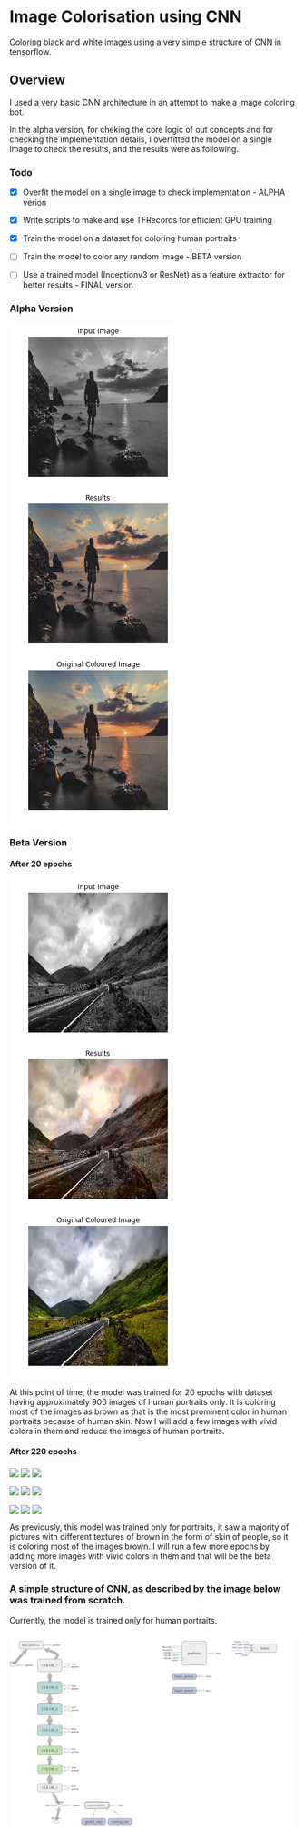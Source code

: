 # Image Colorisation using CNN

Coloring black and white images using a very simple structure of CNN in tensorflow.

## Overview

I used a very basic CNN architecture in an attempt to make a image coloring bot.

In the alpha version, for cheking the core logic of out concepts and for checking the implementation details, I overfitted the model on a single image to check the results, and the results were as following.


### Todo

- [x] Overfit the model on a single image to check implementation - ALPHA verion
- [x] Write scripts to make and use TFRecords for efficient GPU training
- [x] Train the model on a dataset for coloring human portraits
- [ ] Train the model to color any random image - BETA version
- [ ] Use a trained model (Inceptionv3 or ResNet) as a feature extractor for better results - FINAL version


### Alpha Version

<img
	src=/images/alpha/input.png
	align="center"
/>
<img
	src=/images/alpha/results.png
	align="center"
/>
<img
	src=/images/alpha/original.png
	align="center"
/>


### Beta Version


#### After 20 epochs
<img
	src=/images/beta/input0.png
	align="center"
/>
<img
	src=/images/beta/results0.png
	align="center"
/>
<img
	src=/images/beta/original0.png
	align="center"
/>

At this point of time, the model was trained for 20 epochs with dataset having approximately 900 images of human portraits only.
It is coloring most of the images as brown as that is the most prominent color in human portraits because of human skin. Now I will add a few images with vivid colors in them and reduce the images of human portraits.


#### After 220 epochs
<img
	src=/images/beta/input200_0.png
	align="center"
/>
<img
	src=/images/beta/results200_0.png
	align="center"
/>
<img
	src=/images/beta/output200_0.png
	align="center"
/>



<img
	src=/images/beta/input200_1.png
	align="center"
/>
<img
	src=/images/beta/results200_1.png
	align="center"
/>
<img
	src=/images/beta/output200_1.png
	align="center"
/>



<img
	src=/images/beta/input200_2.png
	align="center"
/>
<img
	src=/images/beta/results200_2.png
	align="center"
/>
<img
	src=/images/beta/output200_2.png
	align="center"
/>


As previously, this model was trained only for portraits, it saw a majority of pictures with different textures of brown in the form of skin of people, so it is coloring most of the images brown.
I will run a few more epochs by adding more images with vivid colors in them and that will be the beta version of it.

### A simple structure of CNN, as described by the image below was trained from scratch.

Currently, the model is trained only for human portraits.

<img 
	src=/images/graph.png
	align="left"
/>
